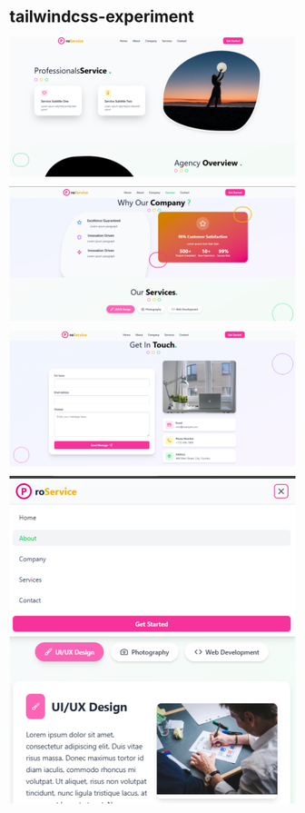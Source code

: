 # tailwindcss-experiment

![TailwindCSS Project](img/Tailwind-screenshot.png)

![TailwindCSS Project](img/tailwind-2.png)

![TailwindCSS Project](img/tailwind3.png)

![TailwindCSS Project](img/tailwind4.png)